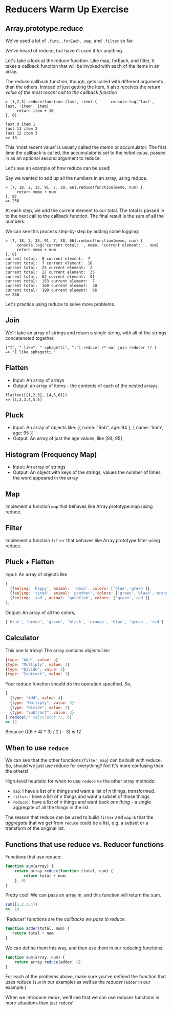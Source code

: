# Reducers Warm Up Exercise

## Array.prototype.reduce

We've used a lot of `.find`, `.forEach`, `.map`, and `.filter` so far.

We've heard of reduce, but haven't used it for anything.

Let's take a look at the reduce function. Like map, forEach, and filter, it takes a callback function that will be invoked with each of the items in an array.

The reduce callback function, though, gets called with different arguments than the others. Instead of just getting the item, it also receives the _return value of the most recent call to the callback function_

```
> [1,2,3].reduce(function (last, item) {      console.log('last', last, 'item', item)
     return item + 10
}, 0)

last 0 item 1
last 11 item 2
last 12 item 3
=> 13
```

This 'most recent value' is usually called the _memo_ or accumulator. The first time the callback is called, the accumulator is set to the _initial value_, passed in as an optional second argument to reduce.

Let's see an example of how reduce can be used!

Say we wanted to add up all the numbers in an array, using reduce.

```
> [7, 18, 2, 35, 91, 7, 30, 66].reduce(function(memo, num) {
     return memo + num
}, 0)
=> 256
```

At each step, we add the current element to our total. The total is passed in to the next call to the callback function. The final result is the sum of all the numbers.

We can see this process step-by-step by adding some logging:
```
> [7, 18, 2, 35, 91, 7, 30, 66].reduce(function(memo, num) {
     console.log('current total: ', memo, 'current element: ', num)
     return memo + num
}, 0)
current total:  0 current element:  7
current total:  7 current element:  18
current total:  25 current element:  2
current total:  27 current element:  35
current total:  62 current element:  91
current total:  153 current element:  7
current total:  160 current element:  30
current total:  190 current element:  66
=> 256
```

Let's practice using reduce to solve more problems.

## Join

We'll take an array of strings and return a single string, with all of the strings concatenated together.

```
["I", " like", " sphagetti", "."].reduce( /* our join reducer */ )
=> "I like sphagetti."
```

## Flatten

- Input: An array of arrays
- Output: an array of items - the contents of each of the nested arrays.

```
flatten([[1,2,3], [4,5,6]])
=> [1,2,3,4,5,6]
```

## Pluck

- Input: An array of objects like: [{ name: "Rob", age: 94 }, { name: 'Sam', age: 95 }]
- Output: An array of just the age values, like [94, 95]

## Histogram (Frequency Map)

- Input: An array of strings
- Output: An object with keys of the strings, values the number of times the word appeared in the array

## Map

Implement a function `map` that behaves like Array.prototype.map using reduce.

## Filter

Implement a function `filter` that behaves like Array.prototype.filter using reduce.

## Pluck + Flatten

Input: An array of objects like
```js
[
  {feeling: 'happy', animal: 'robin', colors: ['blue','green']},
  {feeling: 'tired', animal: 'panther', colors: ['green','black','orange','blue']},
  {feeling: 'sad', animal: 'goldfish', colors: ['green','red']}
];
```

Output: An array of all the colors,
```js
['blue', 'green', 'green', 'black', 'orange', 'blue', 'green', 'red']
```


## Calculator

This one is tricky! The array contains objects like:

```js
{type: "Add", value: 4}
{type: "Multiply", value: 3}
{type: "Divide", value: 2}
{type: "Subtract", value: 3}
```

Your reduce function should do the operation specified. So,

```js
[
  {type: "Add", value: 4}
  {type: "Multiply", value: 3}
  {type: "Divide", value: 2}
  {type: "Subtract", value: 3}
].reduce(/* calculator */, 6)
=> 12
```

Because (((6 + 4) * 3) / 2 ) - 3) is 12

## When to use `reduce`

We can see that the other functions (`filter`, `map`) can be built with reduce. So, should we just use reduce for everything? No! It's more confusing than the others!

High-level heuristic for when to use `reduce` vs the other array methods:

- `map`: I have a list of _n_ things and want a list of _n_ things, transformed.
- `filter`: I have a list of _n_ things and want a subset of those things
- `reduce`: I have a list of _n_ things and want back _one thing_ - a single aggregate of all the things in the list.

The reason that reduce can be used to build `filter` and `map` is that the _aggregate_ that we get from `reduce` could be a list, e.g. a subset or a transform of the original list.

## Functions that use reduce vs. Reducer functions

Functions that use reduce:

```js
function sum(array) {
    return array.reduce(function (total, num) {
        return total + num;
    }, 0)
}
```

Pretty cool! We can pass an array in, and this function will return the sum.

```js
sum([1,2,3,4])
=>  10
```

'Reducer' functions are the _callbacks we pass to reduce_.

```js
function adder(total, num) {
   return total + num
}
```

We can define them this way, and then use them in our reducing functions:

```js
function sum(array, num) {
    return array.reduce(adder, 0)
}
```

For each of the problems above, make sure you've defined the function that uses reduce (`sum` in our example) as well as the _reducer_ (`adder` in our example.)

When we introduce redux, we'll see that we can use reducer functions in more situations than just `reduce`!
